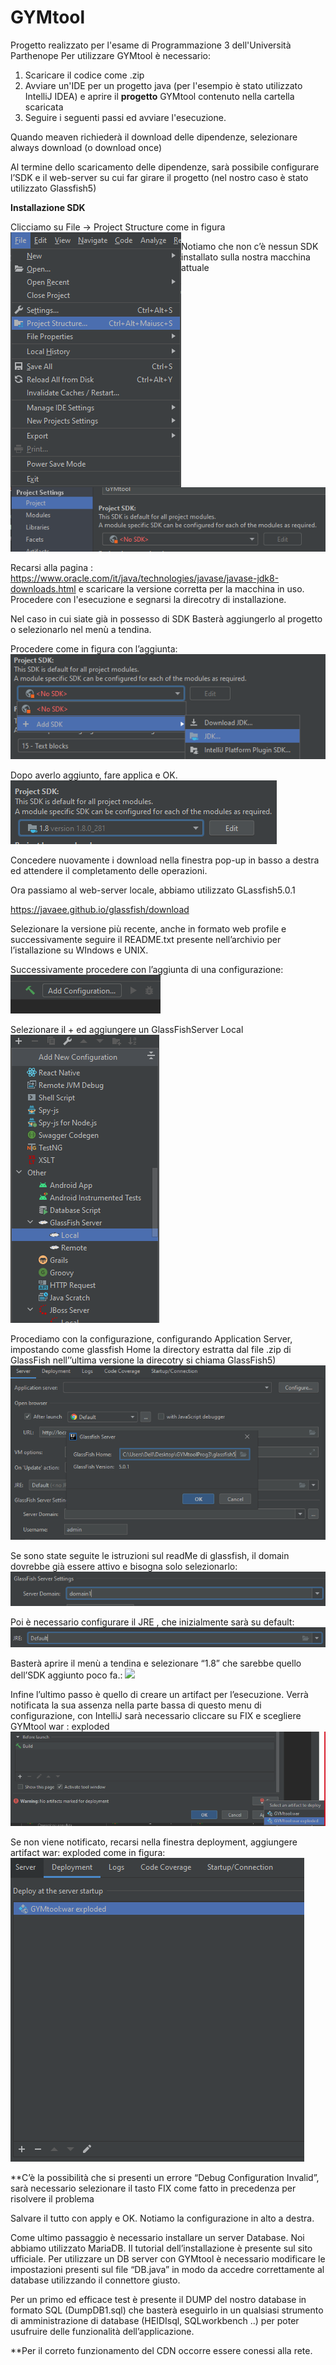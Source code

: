 # GYMtool
Progetto realizzato per l'esame di Programmazione 3 dell'Università Parthenope
Per utilizzare GYMtool è necessario:
1. Scaricare il codice come .zip 
2. Avviare un'IDE per un progetto java (per l'esempio è stato utilizzato IntelliJ IDEA)  e aprire il **progetto** GYMtool contenuto nella cartella scaricata
3. Seguire i seguenti passi ed avviare l'esecuzione.

Quando meaven richiederà il download delle dipendenze, selezionare always download (o download once)

Al termine dello scaricamento delle dipendenze, sarà possibile configurare l’SDK e  il web-server su cui far girare il progetto (nel nostro caso è stato utilizzato Glassfish5)

**Installazione SDK**

Clicciamo su File -> Project Structure come in figura
<img src="https://github.com/sergiosolmonte/GYMtoolProg3/blob/main/projectStructure.PNG" align="left"/>

Notiamo che non c’è nessun SDK installato sulla nostra macchina attuale
<img src="https://github.com/sergiosolmonte/GYMtoolProg3/blob/main/noSDK.PNG" />


Recarsi alla pagina :
https://www.oracle.com/it/java/technologies/javase/javase-jdk8-downloads.html
e scaricare la versione corretta per la macchina in uso.
Procedere con l'esecuzione e segnarsi la direcotry di installazione.

Nel caso in cui siate già in possesso di SDK
Basterà aggiungerlo al progetto o selezionarlo nel menù a tendina.

Procedere come in figura con l’aggiunta:
<img src="https://github.com/sergiosolmonte/GYMtoolProg3/blob/main/aggiungiSDK.PNG" />

Dopo averlo aggiunto, fare applica e OK.
<img src="https://github.com/sergiosolmonte/GYMtoolProg3/blob/main/sdkAggiunto.PNG" />

Concedere nuovamente i download nella finestra pop-up in basso a destra ed attendere il completamento delle operazioni.


Ora passiamo al web-server locale, abbiamo utilizzato GLassfish5.0.1

https://javaee.github.io/glassfish/download

Selezionare la versione più recente, anche in formato web profile e successivamente seguire il README.txt presente nell’archivio per l’istallazione su WIndows e UNIX.

Successivamente procedere con l’aggiunta di una configurazione:
<img src="https://github.com/sergiosolmonte/GYMtoolProg3/blob/main/addConfig.PNG" />

Selezionare il + ed aggiungere un GlassFishServer Local
<img src="https://github.com/sergiosolmonte/GYMtoolProg3/blob/main/selectGlassfish.PNG" />

Procediamo con la configurazione, configurando Application Server, impostando come glassfish Home la directory estratta dal file .zip di GlassFish nell’’ultima versione la direcotry si chiama GlassFish5)
<img src="https://github.com/sergiosolmonte/GYMtoolProg3/blob/main/aggiungiGlassDirectory.PNG" />

Se sono state seguite le istruzioni sul readMe di glassfish, il domain dovrebbe già essere attivo e bisogna solo selezionarlo:
<img src="https://github.com/sergiosolmonte/GYMtoolProg3/blob/main/serverdomain.PNG" />

Poi è necessario configurare il JRE , che inizialmente sarà su default:
<img src="https://github.com/sergiosolmonte/GYMtoolProg3/blob/main/jreDefault.PNG" />

Basterà aprire il menù a tendina e selezionare “1.8” che sarebbe quello dell’SDK aggiunto poco fa.:
<img src="https://github.com/sergiosolmonte/GYMtoolProg3/blob/main/JRE1.8.PNG" />

Infine l’ultimo passo è quello di creare un artifact per l’esecuzione. Verrà notificata la sua assenza nella parte bassa di questo menu di configurazione, con IntelliJ sarà necessario cliccare su FIX e scegliere GYMtool war : exploded
<img src="https://github.com/sergiosolmonte/GYMtoolProg3/blob/main/selectArtifact.PNG" />

Se non viene notificato, recarsi nella finestra deployment, aggiungere artifact war: exploded come in figura:
<img src="https://github.com/sergiosolmonte/GYMtoolProg3/blob/main/addArtifact.PNG" />

**C’è la possibilità che si presenti un errore “Debug Configuration Invalid”, sarà necessario selezionare il tasto FIX come fatto in precedenza per risolvere il problema

Salvare il tutto con apply e OK. Notiamo la configurazione in alto a destra.

Come ultimo passaggio è necessario installare un server Database. 
Noi abbiamo utilizzato MariaDB. Il tutorial dell’installazione è presente sul sito ufficiale.
Per utilizzare un DB server con GYMtool è necessario modificare le impostazioni presenti sul file “DB.java” in modo da accedre correttamente al database utilizzando il connettore giusto.

Per un primo ed efficace test è presente il DUMP del nostro database in formato SQL (DumpDB1.sql) che basterà eseguirlo in un qualsiasi strumento di amministrazione di database (HEIDIsql, SQLworkbench ..) per poter usufruire delle funzionalità dell’applicazione.










**Per il correto funzionamento del CDN occorre essere conessi alla rete.

